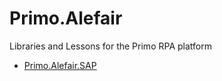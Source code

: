 # Primo.Alefair
Libraries and Lessons for the Primo RPA platform

- [Primo.Alefair.SAP](https://github.com/Alefair/Primo.Alefair/tree/main/SAP)
